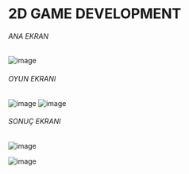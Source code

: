 # 2D GAME DEVELOPMENT

###### ANA EKRAN

![image](https://github.com/user-attachments/assets/3aee3c04-ed5d-40f0-bdc1-90cac454ccc6)

###### OYUN EKRANI

![image](https://github.com/user-attachments/assets/d8489ff0-d024-42a8-8181-3c35466fdca3) ![image](https://github.com/user-attachments/assets/bb99d852-f1db-426b-80b0-76615bfcc073)


###### SONUÇ EKRANI



![image](https://github.com/user-attachments/assets/1c499637-7db8-45c7-98c1-b76554b339db)

![image](https://github.com/user-attachments/assets/0bddc7a3-0770-4a1d-8a45-07019b927558)
